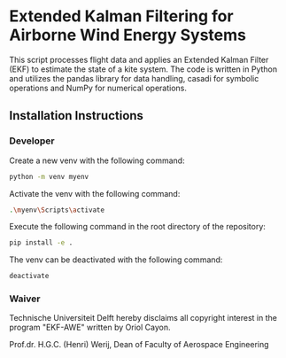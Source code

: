 # Extended Kalman Filtering for Airborne Wind Energy Systems

This script processes flight data and applies an Extended Kalman Filter (EKF) to estimate the state of a kite system. The code is written in Python and utilizes the pandas library for data handling, casadi for symbolic operations and NumPy for numerical operations.

## Installation Instructions

### Developer
Create a new venv with the following command:
```bash
python -m venv myenv
```

Activate the venv with the following command:
```bash
.\myenv\Scripts\activate
```

Execute the following command in the root directory of the repository:
```bash
pip install -e .
```

The venv can be deactivated with the following command:
```bash
deactivate
```



### Waiver
Technische Universiteit Delft hereby disclaims all copyright interest in the program "EKF-AWE" written by Oriol Cayon.

Prof.dr. H.G.C. (Henri) Werij, Dean of Faculty of Aerospace Engineering
